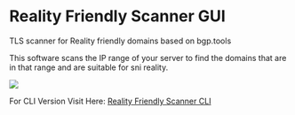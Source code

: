 # Reality Friendly Scanner GUI
TLS scanner for Reality friendly domains based on bgp.tools

This software scans the IP range of your server to find the domains that are in that range and are suitable for sni reality.

![](https://github.com/B3H1Z/Reality-TLS-Scanner-GUI/blob/main/example.jpg)

For CLI Version Visit Here: [Reality Friendly Scanner CLI](https://github.com/B3H1Z/Reality-TLS-Scanner)
